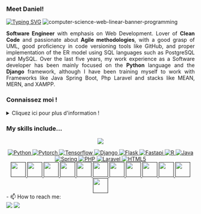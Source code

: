 ### Meet Daniel!

[![Typing SVG](https://readme-typing-svg.demolab.com?font=Orbitron&pause=2000&color=36BCF7FF&width=435&lines=Software+Engineer;Data+Scientist;Full+Stack+Web+Developer)](https://git.io/typing-svg)
![computer-science-web-linear-banner-programming](https://user-images.githubusercontent.com/38771926/228125759-2c0ee598-f1e7-499d-928f-b9709c352563.jpg)

<div class=text-justify>
<p style='text-align: justify;'><strong>Software Engineer</strong> with emphasis on Web Development. Lover of <strong>Clean Code</strong> and passionate about <strong>Agile methodologies</strong>, with a good grasp of UML, good proficiency in code versioning tools like GitHub, and proper implementation of the ER model using SQL languages such as PostgreSQL and MySQL. Over the last five years, my work experience as a Software developer has been mainly focused on the <strong>Python</strong> language and the <strong>Django</strong> framework, although I have been training myself to work with Frameworks like Java Spring Boot, Php Laravel and stacks like MEAN, MERN, and XAMPP.</p>
</div>

### Connaissez moi !
<details>
  <summary>Cliquez ici pour plus d'information !</summary>
<br>
  Ingénieur en système d'information avec une spécialisation en ingénierie Web. Amoureux du Clean Code et passionné des méthodologies Agile, avec une bonne maîtrise de l'UML, une bonne compétence dans les outils de versionnage de code comme GitHub, et une mise en œuvre appropriée du modèle ER en utilisant des langages SQL tels que PostgreSQL et MySQL. Au cours des cinq dernières années, mon expérience professionnelle s'est principalement concentrée sur le langage Python et le framework Django, bien que je me sois entraîné à travailler avec des stacks tels que Spring boot, MEAN, MERN et XAMPP.
</details>

### My skills include...
<p align="center">
    <img src="https://skillicons.dev/icons?i=css,js,mongodb,nodejs,express,postgres,mysql,sqlite,git,github,vscode,postman&perline=12&theme=light" />
</p>

<div align="center">
  <a href="https://www.python.org/">
	<img src="https://skillicons.dev/icons?i=py&theme=light" alt="Python" title="Python"/> 
  </a> 
  <a href="https://pytorch.org/">
	<img src="https://skillicons.dev/icons?i=pytorch&theme=light" alt="Pytorch" title="Pytorch" />
  </a> 
  <a href="https://www.tensorflow.org/">
	<img src="https://skillicons.dev/icons?i=tensorflow&theme=light" alt="Tensorflow" title="Tensorflow" />
  </a> 	
  <a href="https://www.djangoproject.com/">
	<img src="https://skillicons.dev/icons?i=django&theme=light" alt="Django" title="Django" />
  </a>

  <a href="https://flask.palletsprojects.com/">
	<img src="https://skillicons.dev/icons?i=flask&theme=light" alt="Flask" title="Flask" />
  </a>

  <a href="https://fastapi.tiangolo.com/">
	<img src="https://skillicons.dev/icons?i=fastapi&theme=light" alt="Fastapi" title="Fastapi" />
  </a>

  <a href="https://www.r-project.org/">
	<img src="https://skillicons.dev/icons?i=r&theme=light" alt="R" title="R" />
  </a>

  <a href="">
	<img src="https://skillicons.dev/icons?i=java&theme=light" alt="Java" title="Java" />
  </a>

  <a href="">
	<img src="https://skillicons.dev/icons?i=spring&theme=light" alt="Spring" title="Spring" />
  </a>

  <a href="">
	<img src="https://skillicons.dev/icons?i=php&theme=light" alt="PHP" title="PHP" />
  </a>	

  <a href="">
	<img src="https://skillicons.dev/icons?i=laravel&theme=light" alt="Laravel" title="Laravel" />
  </a>

  <a href="">
	<img src="https://skillicons.dev/icons?i=html&theme=light" alt="HTML5" title="HTML5" />
  </a>	
</div>
<div align="center">
  <a href="">
	<img height="40" src="" alt="" title="" />
  </a> 
  <a href="">
	<img height="40" src="" alt="" title="" />
  </a> 
  <a href="">
	<img height="40" src="" alt="" title="" />
  </a> 	
  <a href="">
	<img height="40" src="" alt="" title="" />
  </a>

  <a href="">
	<img height="40" src="" alt="" title="" />
  </a>

  <a href="">
	<img height="40" src="" alt="" title="" />
  </a>

  <a href="">
	<img height="40" src="" alt="" title="" />
  </a>

  <a href="">
	<img height="40" src="" alt="" title="" />
  </a>

  <a href="">
	<img height="40" src="" alt="" title="" />
  </a>

  <a href="">
	<img height="40" src="" alt="" title="" />
  </a>	

  <a href="">
	<img height="40" src="" alt="" title="" />
  </a>

  <a href="">
	<img height="40" src="" alt="" title="" />
  </a>	
</div>
- 📫 How to reach me: <br>
<a href="https://www.linkedin.com/in/danilore/"><img src="https://img.shields.io/badge/LinkedIn-0077B5?style=for-the-badge&logo=linkedin&logoColor=white"></a>
<a href="contratista.alcaldia@gmail.com"><img src="https://img.shields.io/badge/Gmail-D14836?style=for-the-badge&logo=gmail&logoColor=white"></a>
<!--

**Daniel-Loaiza/daniel-loaiza** is a ✨ _special_ ✨ repository because its `README.md` (this file) appears on your GitHub profile.
Here are some ideas to get you started:


- 🔭 I’m currently working on ...
- 🌱 I’m currently learning ...
- 👯 I’m looking to collaborate on ...
- 🤔 I’m looking for help with ...
- 💬 Ask me about ...
- 📫 How to reach me: ...
- 😄 Pronouns: ...
- ⚡ Fun fact: ...
-->
